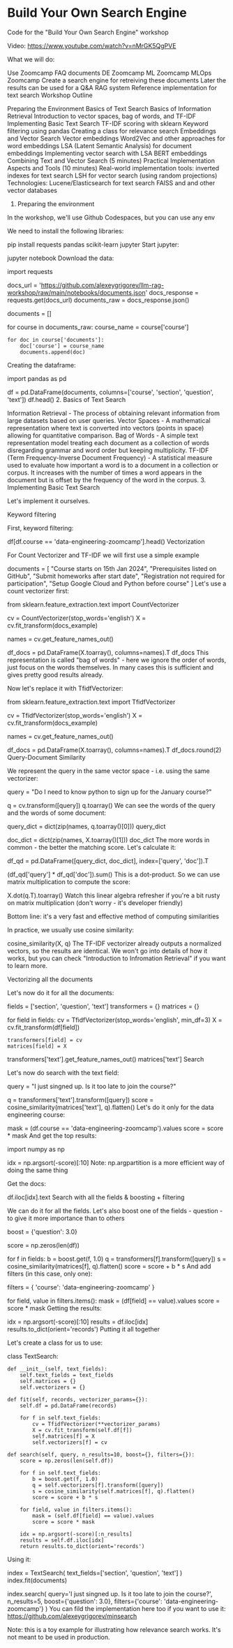 # Build Your Own Search Engine

Code for the "Build Your Own Search Engine" workshop

Video: https://www.youtube.com/watch?v=nMrGK5QgPVE

What we will do:

Use Zoomcamp FAQ documents
DE Zoomcamp
ML Zoomcamp
MLOps Zoomcamp
Create a search engine for retreiving these documents
Later the results can be used for a Q&A RAG system
Reference implementation for text search
Workshop Outline

Preparing the Environment
Basics of Text Search
Basics of Information Retrieval
Introduction to vector spaces, bag of words, and TF-IDF
Implementing Basic Text Search
TF-IDF scoring with sklearn
Keyword filtering using pandas
Creating a class for relevance search
Embeddings and Vector Search
Vector embeddings
Word2Vec and other approaches for word embeddings
LSA (Latent Semantic Analysis) for document embeddings
Implementing vector search with LSA
BERT embeddings
Combining Text and Vector Search (5 minutes)
Practical Implementation Aspects and Tools (10 minutes)
Real-world implementation tools:
inverted indexes for text search
LSH for vector search (using random projections)
Technologies:
Lucene/Elasticsearch for text search
FAISS and and other vector databases
1. Preparing the environment

In the workshop, we'll use Github Codespaces, but you can use any env

We need to install the following libraries:

pip install requests pandas scikit-learn jupyter
Start jupyter:

jupyter notebook
Download the data:

import requests 

docs_url = 'https://github.com/alexeygrigorev/llm-rag-workshop/raw/main/notebooks/documents.json'
docs_response = requests.get(docs_url)
documents_raw = docs_response.json()

documents = []

for course in documents_raw:
    course_name = course['course']

    for doc in course['documents']:
        doc['course'] = course_name
        documents.append(doc)
Creating the dataframe:

import pandas as pd

df = pd.DataFrame(documents, columns=['course', 'section', 'question', 'text'])
df.head()
2. Basics of Text Search

Information Retrieval - The process of obtaining relevant information from large datasets based on user queries.
Vector Spaces - A mathematical representation where text is converted into vectors (points in space) allowing for quantitative comparison.
Bag of Words - A simple text representation model treating each document as a collection of words disregarding grammar and word order but keeping multiplicity.
TF-IDF (Term Frequency-Inverse Document Frequency) - A statistical measure used to evaluate how important a word is to a document in a collection or corpus. It increases with the number of times a word appears in the document but is offset by the frequency of the word in the corpus.
3. Implementing Basic Text Search

Let's implement it ourselves.

Keyword filtering

First, keyword filtering:

df[df.course == 'data-engineering-zoomcamp'].head()
Vectorization

For Count Vectorizer and TF-IDF we will first use a simple example

documents = [
    "Course starts on 15th Jan 2024",
    "Prerequisites listed on GitHub",
    "Submit homeworks after start date",
    "Registration not required for participation",
    "Setup Google Cloud and Python before course"
]
Let's use a count vectorizer first:

from sklearn.feature_extraction.text import CountVectorizer

cv = CountVectorizer(stop_words='english')
X = cv.fit_transform(docs_example)

names = cv.get_feature_names_out()

df_docs = pd.DataFrame(X.toarray(), columns=names).T
df_docs
This representation is called "bag of words" - here we ignore the order of words, just focus on the words themselves. In many cases this is sufficient and gives pretty good results already.

Now let's replace it with TfidfVectorizer:

from sklearn.feature_extraction.text import TfidfVectorizer

cv = TfidfVectorizer(stop_words='english')
X = cv.fit_transform(docs_example)

names = cv.get_feature_names_out()

df_docs = pd.DataFrame(X.toarray(), columns=names).T
df_docs.round(2)
Query-Document Similarity

We represent the query in the same vector space - i.e. using the same vectorizer:

query = "Do I need to know python to sign up for the January course?"

q = cv.transform([query])
q.toarray()
We can see the words of the query and the words of some document:

query_dict = dict(zip(names, q.toarray()[0]))
query_dict

doc_dict = dict(zip(names, X.toarray()[1]))
doc_dict
The more words in common - the better the matching score. Let's calculate it:

df_qd = pd.DataFrame([query_dict, doc_dict], index=['query', 'doc']).T

(df_qd['query'] * df_qd['doc']).sum()
This is a dot-product. So we can use matrix multiplication to compute the score:

X.dot(q.T).toarray()
Watch this linear algebra refresher if you're a bit rusty on matrix multiplication (don't worry - it's developer friendly)

Bottom line: it's a very fast and effective method of computing similarities

In practice, we usually use cosine similarity:

cosine_similarity(X, q)
The TF-IDF vectorizer already outputs a normalized vectors, so the results are identical. We won't go into details of how it works, but you can check "Introduction to Infromation Retrieval" if you want to learn more.

Vectorizing all the documents

Let's now do it for all the documents:

fields = ['section', 'question', 'text']
transformers = {}
matrices = {}

for field in fields:
    cv = TfidfVectorizer(stop_words='english', min_df=3)
    X = cv.fit_transform(df[field])

    transformers[field] = cv
    matrices[field] = X

transformers['text'].get_feature_names_out()
matrices['text']
Search

Let's now do search with the text field:

query = "I just singned up. Is it too late to join the course?"

q = transformers['text'].transform([query])
score = cosine_similarity(matrices['text'], q).flatten()
Let's do it only for the data engineering course:

mask = (df.course == 'data-engineering-zoomcamp').values
score = score * mask
And get the top results:

import numpy as np

idx = np.argsort(-score)[:10]
Note: np.argpartition is a more efficient way of doing the same thing

Get the docs:

df.iloc[idx].text
Search with all the fields & boosting + filtering

We can do it for all the fields. Let's also boost one of the fields - question - to give it more importance than to others

boost = {'question': 3.0}

score = np.zeros(len(df))

for f in fields:
    b = boost.get(f, 1.0)
    q = transformers[f].transform([query])
    s = cosine_similarity(matrices[f], q).flatten()
    score = score + b * s
And add filters (in this case, only one):

filters = {
    'course': 'data-engineering-zoomcamp'
}

for field, value in filters.items():
    mask = (df[field] == value).values
    score = score * mask
Getting the results:

idx = np.argsort(-score)[:10]
results = df.iloc[idx]
results.to_dict(orient='records')
Putting it all together

Let's create a class for us to use:

class TextSearch:

    def __init__(self, text_fields):
        self.text_fields = text_fields
        self.matrices = {}
        self.vectorizers = {}

    def fit(self, records, vectorizer_params={}):
        self.df = pd.DataFrame(records)

        for f in self.text_fields:
            cv = TfidfVectorizer(**vectorizer_params)
            X = cv.fit_transform(self.df[f])
            self.matrices[f] = X
            self.vectorizers[f] = cv

    def search(self, query, n_results=10, boost={}, filters={}):
        score = np.zeros(len(self.df))

        for f in self.text_fields:
            b = boost.get(f, 1.0)
            q = self.vectorizers[f].transform([query])
            s = cosine_similarity(self.matrices[f], q).flatten()
            score = score + b * s

        for field, value in filters.items():
            mask = (self.df[field] == value).values
            score = score * mask

        idx = np.argsort(-score)[:n_results]
        results = self.df.iloc[idx]
        return results.to_dict(orient='records')
Using it:

index = TextSearch(
    text_fields=['section', 'question', 'text']
)
index.fit(documents)

index.search(
    query='I just singned up. Is it too late to join the course?',
    n_results=5,
    boost={'question': 3.0},
    filters={'course': 'data-engineering-zoomcamp'}
)
You can fild the implementation here too if you want to use it: https://github.com/alexeygrigorev/minsearch

Note: this is a toy example for illustrating how relevance search works. It's not meant to be used in production.

